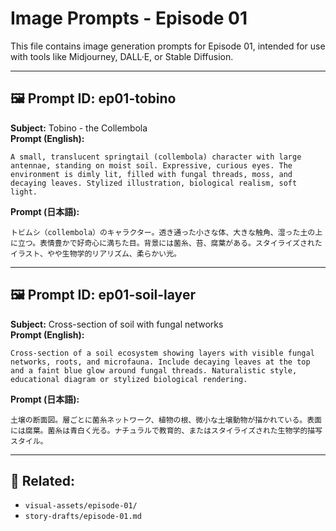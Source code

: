 # Image Prompts - Episode 01

This file contains image generation prompts for Episode 01, intended for use with tools like Midjourney, DALL·E, or Stable Diffusion.

---

## 🖼️ Prompt ID: ep01-tobino
**Subject:** Tobino - the Collembola  
**Prompt (English):**
```
A small, translucent springtail (collembola) character with large antennae, standing on moist soil. Expressive, curious eyes. The environment is dimly lit, filled with fungal threads, moss, and decaying leaves. Stylized illustration, biological realism, soft light.
```

**Prompt (日本語):**
```
トビムシ（collembola）のキャラクター。透き通った小さな体、大きな触角、湿った土の上に立つ。表情豊かで好奇心に満ちた目。背景には菌糸、苔、腐葉がある。スタイライズされたイラスト、やや生物学的リアリズム、柔らかい光。
```

---

## 🖼️ Prompt ID: ep01-soil-layer
**Subject:** Cross-section of soil with fungal networks  
**Prompt (English):**
```
Cross-section of a soil ecosystem showing layers with visible fungal networks, roots, and microfauna. Include decaying leaves at the top and a faint blue glow around fungal threads. Naturalistic style, educational diagram or stylized biological rendering.
```

**Prompt (日本語):**
```
土壌の断面図。層ごとに菌糸ネットワーク、植物の根、微小な土壌動物が描かれている。表面には腐葉。菌糸は青白く光る。ナチュラルで教育的、またはスタイライズされた生物学的描写スタイル。
```

---

## 🧩 Related:
- `visual-assets/episode-01/`
- `story-drafts/episode-01.md`
